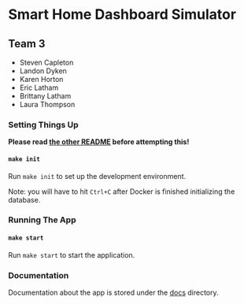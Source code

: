 # Smart Home Dashboard Simulator

## Team 3

- Steven Capleton
- Landon Dyken
- Karen Horton
- Eric Latham
- Brittany Latham
- Laura Thompson

### Setting Things Up

**Please read [the other README](../README.md) before attempting this!**

#### `make init`

Run `make init` to set up the development environment.

Note: you will have to hit `Ctrl+C` after Docker is finished initializing the database.

### Running The App

#### `make start`

Run `make start` to start the application.

### Documentation

Documentation about the app is stored under the [docs](docs) directory.
